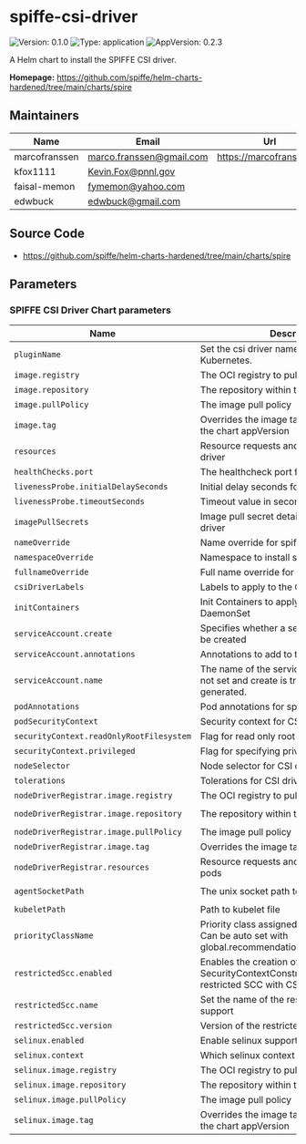 # spiffe-csi-driver

![Version: 0.1.0](https://img.shields.io/badge/Version-0.1.0-informational?style=flat-square) ![Type: application](https://img.shields.io/badge/Type-application-informational?style=flat-square) ![AppVersion: 0.2.3](https://img.shields.io/badge/AppVersion-0.2.3-informational?style=flat-square)

A Helm chart to install the SPIFFE CSI driver.

**Homepage:** <https://github.com/spiffe/helm-charts-hardened/tree/main/charts/spire>

## Maintainers

| Name | Email | Url |
| ---- | ------ | --- |
| marcofranssen | <marco.franssen@gmail.com> | <https://marcofranssen.nl> |
| kfox1111 | <Kevin.Fox@pnnl.gov> |  |
| faisal-memon | <fymemon@yahoo.com> |  |
| edwbuck | <edwbuck@gmail.com> |  |

## Source Code

* <https://github.com/spiffe/helm-charts-hardened/tree/main/charts/spire>

<!-- The parameters section is generated using helm-docs.sh and should not be edited by hand. -->

## Parameters

### SPIFFE CSI Driver Chart parameters

| Name                                     | Description                                                                                               | Value                                       |
| ---------------------------------------- | --------------------------------------------------------------------------------------------------------- | ------------------------------------------- |
| `pluginName`                             | Set the csi driver name deployed to Kubernetes.                                                           | `csi.spiffe.io`                             |
| `image.registry`                         | The OCI registry to pull the image from                                                                   | `ghcr.io`                                   |
| `image.repository`                       | The repository within the registry                                                                        | `spiffe/spiffe-csi-driver`                  |
| `image.pullPolicy`                       | The image pull policy                                                                                     | `IfNotPresent`                              |
| `image.tag`                              | Overrides the image tag whose default is the chart appVersion                                             | `""`                                        |
| `resources`                              | Resource requests and limits for spiffe-csi-driver                                                        | `{}`                                        |
| `healthChecks.port`                      | The healthcheck port for spiffe-csi-driver                                                                | `9809`                                      |
| `livenessProbe.initialDelaySeconds`      | Initial delay seconds for livenessProbe                                                                   | `5`                                         |
| `livenessProbe.timeoutSeconds`           | Timeout value in seconds for livenessProbe                                                                | `5`                                         |
| `imagePullSecrets`                       | Image pull secret details for spiffe-csi-driver                                                           | `[]`                                        |
| `nameOverride`                           | Name override for spiffe-csi-driver                                                                       | `""`                                        |
| `namespaceOverride`                      | Namespace to install spiffe-csi-driver                                                                    | `""`                                        |
| `fullnameOverride`                       | Full name override for spiffe-csi-driver                                                                  | `""`                                        |
| `csiDriverLabels`                        | Labels to apply to the CSIDriver                                                                          | `{}`                                        |
| `initContainers`                         | Init Containers to apply to the CSI Driver DaemonSet                                                      | `[]`                                        |
| `serviceAccount.create`                  | Specifies whether a service account should be created                                                     | `true`                                      |
| `serviceAccount.annotations`             | Annotations to add to the service account                                                                 | `{}`                                        |
| `serviceAccount.name`                    | The name of the service account to use. If not set and create is true, a name is generated.               | `""`                                        |
| `podAnnotations`                         | Pod annotations for spiffe-csi-driver                                                                     | `{}`                                        |
| `podSecurityContext`                     | Security context for CSI driver pods                                                                      | `{}`                                        |
| `securityContext.readOnlyRootFilesystem` | Flag for read only root filesystem                                                                        | `true`                                      |
| `securityContext.privileged`             | Flag for specifying privileged mode                                                                       | `true`                                      |
| `nodeSelector`                           | Node selector for CSI driver pods                                                                         | `{}`                                        |
| `tolerations`                            | Tolerations for CSI driver pods                                                                           | `[]`                                        |
| `nodeDriverRegistrar.image.registry`     | The OCI registry to pull the image from                                                                   | `registry.k8s.io`                           |
| `nodeDriverRegistrar.image.repository`   | The repository within the registry                                                                        | `sig-storage/csi-node-driver-registrar`     |
| `nodeDriverRegistrar.image.pullPolicy`   | The image pull policy                                                                                     | `IfNotPresent`                              |
| `nodeDriverRegistrar.image.tag`          | Overrides the image tag                                                                                   | `v2.9.3`                                    |
| `nodeDriverRegistrar.resources`          | Resource requests and limits for CSI driver pods                                                          | `{}`                                        |
| `agentSocketPath`                        | The unix socket path to the spire-agent                                                                   | `/run/spire/agent-sockets/spire-agent.sock` |
| `kubeletPath`                            | Path to kubelet file                                                                                      | `/var/lib/kubelet`                          |
| `priorityClassName`                      | Priority class assigned to daemonset pods. Can be auto set with global.recommendations.priorityClassName. | `""`                                        |
| `restrictedScc.enabled`                  | Enables the creation of a SecurityContextConstraint based on the restricted SCC with CSI volume support   | `false`                                     |
| `restrictedScc.name`                     | Set the name of the restricted SCC with CSI support                                                       | `""`                                        |
| `restrictedScc.version`                  | Version of the restricted SCC                                                                             | `2`                                         |
| `selinux.enabled`                        | Enable selinux support                                                                                    | `false`                                     |
| `selinux.context`                        | Which selinux context to use                                                                              | `container_file_t`                          |
| `selinux.image.registry`                 | The OCI registry to pull the image from                                                                   | `registry.access.redhat.com`                |
| `selinux.image.repository`               | The repository within the registry                                                                        | `ubi9`                                      |
| `selinux.image.pullPolicy`               | The image pull policy                                                                                     | `Always`                                    |
| `selinux.image.tag`                      | Overrides the image tag whose default is the chart appVersion                                             | `latest`                                    |
